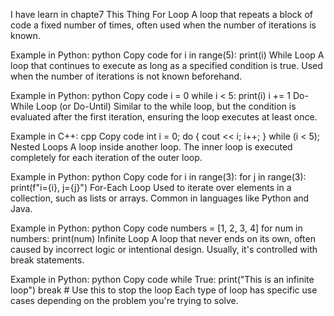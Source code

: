I have learn in chapte7 This Thing
For Loop
A loop that repeats a block of code a fixed number of times, often used when the number of iterations is known.

Example in Python:
python
Copy code
for i in range(5):
    print(i)
While Loop
A loop that continues to execute as long as a specified condition is true. Used when the number of iterations is not known beforehand.

Example in Python:
python
Copy code
i = 0
while i < 5:
    print(i)
    i += 1
Do-While Loop (or Do-Until)
Similar to the while loop, but the condition is evaluated after the first iteration, ensuring the loop executes at least once.

Example in C++:
cpp
Copy code
int i = 0;
do {
    cout << i;
    i++;
} while (i < 5);
Nested Loops
A loop inside another loop. The inner loop is executed completely for each iteration of the outer loop.

Example in Python:
python
Copy code
for i in range(3):
    for j in range(3):
        print(f"i={i}, j={j}")
For-Each Loop
Used to iterate over elements in a collection, such as lists or arrays. Common in languages like Python and Java.

Example in Python:
python
Copy code
numbers = [1, 2, 3, 4]
for num in numbers:
    print(num)
Infinite Loop
A loop that never ends on its own, often caused by incorrect logic or intentional design. Usually, it's controlled with break statements.

Example in Python:
python
Copy code
while True:
    print("This is an infinite loop")
    break  # Use this to stop the loop
Each type of loop has specific use cases depending on the problem you're trying to solve.
